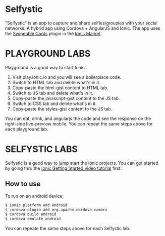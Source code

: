 # Selfystic
"Selfystic" is an app to capture and share selfies/groupies with your social networks. A hybrid app using Cordova + AngularJS and Ionic. The app uses the [Swipeable Cards](http://market.ionic.io/plugins/swipeable-cards) plugin in the [Ionic Market](http://market.ionic.io/).

# PLAYGROUND LABS
Playground is a good way to start Ionic.

1. Visit play.ionic.io and you will see a boilerplace code.
2. Switch to HTML tab and delete what's in it.
3. Copy-paste the html-gist content to HTML tab.
4. Switch to JS tab and delete what's in it.
5. Copy-paste the javascript-gist content to the JS tab.
6. Switch to CSS tab and delete what's in it.
7. Copy-paste the styles-gist content to the JS tab.

You can eat, drink, and angularjs the code and see the response on the right-side live-preview mobile. You can repeat the same steps above for each playground lab.


# SELFYSTIC LABS
Selfystic is a good way to jump start the ionic projects. You can get started by going thru the [Ionic Getting Started video tutorial](https://www.youtube.com/watch?v=C-UwOWB9Io4&feature=youtu.be) first.

## How to use
To run on an android device;

```bash
$ ionic platform add android
$ cordova plugin add org.apache.cordova.camera
$ cordova build android
$ cordova emulate android
```

You can repeate the same steps above for each Selfystic lab.